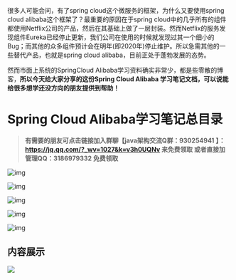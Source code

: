 很多人可能会问，有了spring cloud这个微服务的框架，为什么又要使用spring cloud alibaba这个框架了？最重要的原因在于spring cloud中的几乎所有的组件都使用Netflix公司的产品，然后在其基础上做了一层封装。然而Netflix的服务发现组件Eureka已经停止更新，我们公司在使用的时候就发现过其一个细小的Bug；而其他的众多组件预计会在明年(即2020年)停止维护。所以急需其他的一些替代产品，也就是spring cloud alibaba，目前正处于蓬勃发展的态势。

然而市面上系统的SpringCloud Alibaba学习资料确实非常少，都是些零散的博客，**所以今天给大家分享的这份Spring Cloud Alibaba 学习笔记文档，可以说能给很多想学还没方向的朋友提供到帮助！**

# Spring Cloud Alibaba学习笔记总目录

> **有需要的朋友可点击链接加入群聊【java架构交流Q群：930254941 】：https://jq.qq.com/?_wv=1027&k=v3h0UQNv 来免费领取 或者直接加管理QQ：3186979332 免费领取**

![img](https://pic3.zhimg.com/80/v2-a638d5c5046817905d98b116d1a1a5f5_720w.jpeg)

![img](https://pic4.zhimg.com/80/v2-8a4338afa2c09a6f958f6fe204307453_720w.jpeg)

![img](https://pic2.zhimg.com/80/v2-34efa8a7f9c33b30d25ad78fc1850168_720w.jpeg)

![img](https://pic3.zhimg.com/80/v2-a09dbec325d9385c4e65ef71eb321caa_720w.jpeg)

![img](https://pic4.zhimg.com/80/v2-0ac9c9d0e6e6155ec6af50526bcc8b1a_720w.jpeg)

##  内容展示

![](https://upload-images.jianshu.io/upload_images/11474088-f9dcf595477c917a.png?imageMogr2/auto-orient/strip%7CimageView2/2/w/1240)
